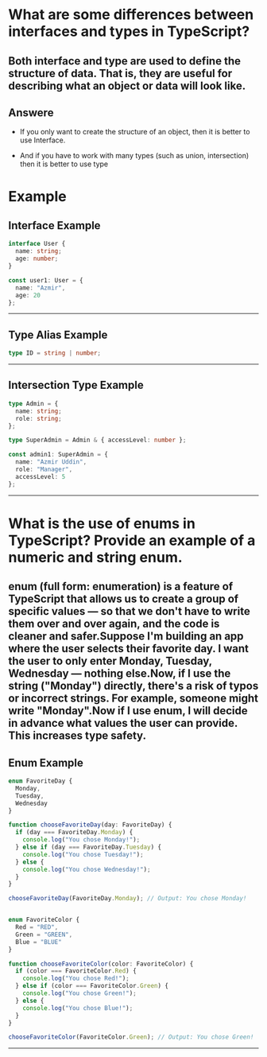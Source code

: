 # What are some differences between interfaces and types in TypeScript?
## Both interface and type are used to define the structure of data. That is, they are useful for describing what an object or data will look like.
## Answere
- If you only want to create the structure of an object, then it is better to use Interface.

- And if you have to work with many types (such as union, intersection) then it is better to use type

# Example
##  Interface Example

```ts
interface User {
  name: string;
  age: number;
}

const user1: User = {
  name: "Azmir",
  age: 20
};
```
---
##  Type Alias Example

```ts
type ID = string | number;
```

---

##  Intersection Type Example

```ts
type Admin = {
  name: string;
  role: string;
};

type SuperAdmin = Admin & { accessLevel: number };

const admin1: SuperAdmin = {
  name: "Azmir Uddin",
  role: "Manager",
  accessLevel: 5
};
```
---


# What is the use of enums in TypeScript? Provide an example of a numeric and string enum. 

## enum (full form: enumeration) is a feature of TypeScript that allows us to create a group of specific values ​​— so that we don't have to write them over and over again, and the code is cleaner and safer.Suppose I'm building an app where the user selects their favorite day. I want the user to only enter Monday, Tuesday, Wednesday — nothing else.Now, if I use the string ("Monday") directly, there's a risk of typos or incorrect strings. For example, someone might write "Monday".Now if I use enum, I will decide in advance what values ​​the user can provide. This increases type safety.


## Enum Example

```ts
enum FavoriteDay {
  Monday,
  Tuesday,
  Wednesday
}

function chooseFavoriteDay(day: FavoriteDay) {
  if (day === FavoriteDay.Monday) {
    console.log("You chose Monday!");
  } else if (day === FavoriteDay.Tuesday) {
    console.log("You chose Tuesday!");
  } else {
    console.log("You chose Wednesday!");
  }
}

chooseFavoriteDay(FavoriteDay.Monday); // Output: You chose Monday!


enum FavoriteColor {
  Red = "RED",
  Green = "GREEN",
  Blue = "BLUE"
}

function chooseFavoriteColor(color: FavoriteColor) {
  if (color === FavoriteColor.Red) {
    console.log("You chose Red!");
  } else if (color === FavoriteColor.Green) {
    console.log("You chose Green!");
  } else {
    console.log("You chose Blue!");
  }
}

chooseFavoriteColor(FavoriteColor.Green); // Output: You chose Green!
```
---
